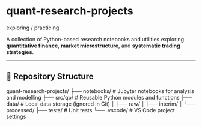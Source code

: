 # quant-research-projects

exploring / practicing

A collection of Python-based research notebooks and utilities exploring **quantitative finance**, **market microstructure**, and **systematic trading strategies**.

---

## 📁 Repository Structure

quant-research-projects/
├── notebooks/ # Jupyter notebooks for analysis and modelling
├── src/qp/ # Reusable Python modules and functions
├── data/ # Local data storage (ignored in Git)
│ ├── raw/
│ ├── interim/
│ └── processed/
├── tests/ # Unit tests
└── .vscode/ # VS Code project settings

